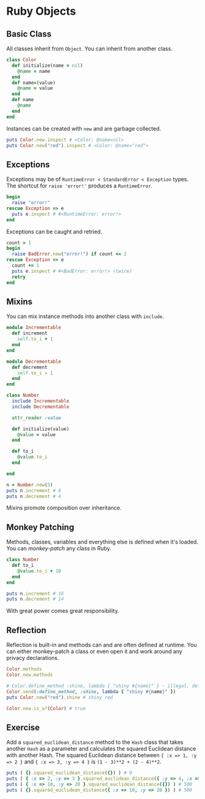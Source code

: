 Ruby Objects
============

Basic Class
-----------

All classes inherit from `Object`. You can inherit from another class.

``` ruby
class Color
  def initialize(name = nil)
    @name = name
  end
  def name=(value)
    @name = value
  end
  def name
    @name
  end
end
```

Instances can be created with `new` and are garbage collected.

``` ruby
puts Color.new.inspect # <Color: @name=nil>
puts Color.new("red").inspect # <Color: @name="red">
```

Exceptions
----------

Exceptions may be of `RuntimeError < StandardError < Exception` types. The shortcut for `raise 'error!'` produces a `RuntimeError`.

``` ruby
begin
  raise "error!"
rescue Exception => e
  puts e.inspect # #<RuntimeError: error!>
end
```

Exceptions can be caught and retried.

``` ruby
count = 1
begin
  raise BadError.new("error!") if count <= 2
rescue Exception => e
  count += 1
  puts e.inspect # #<BadError: error!> (twice)
  retry
end
```

Mixins
------

You can mix instance methods into another class with `include`.

``` ruby
module Incrementable
  def increment
    self.to_i + 1
  end
end

module Decrementable
  def decrement
    self.to_i - 1
  end
end

class Number
  include Incrementable
  include Decrementable

  attr_reader :value

  def initialize(value)
    @value = value
  end

  def to_i
    @value.to_i
  end

end

n = Number.new(5)
puts n.increment # 6
puts n.decrement # 4
```

Mixins promote composition over inheritance.

Monkey Patching
---------------

Methods, classes, variables and everything else is defined when it's loaded. You can *monkey-patch* any class in Ruby.

``` ruby
class Number
  def to_i
    @value.to_i + 10
  end
end

puts n.increment # 16
puts n.decrement # 14
```

With great power comes great responsibility.

Reflection
----------

Reflection is built-in and methods can and are often defined at runtime. You can either monkey-patch a class or even open it and work around any privacy declarations.

``` ruby
Color.methods
Color.new.methods

# Color.define_method :shine, lambda { "shiny #{name}" } - illegal, define_method is private
Color.send(:define_method, :shine, lambda { "shiny #{name}" })
puts Color.new("red").shine # shiny red

Color.new.is_a?(Color) # true
```

Exercise
--------

Add a `squared_euclidean_distance` method to the `Hash` class that takes another `Hash` as a parameter and calculates the squared Euclidean distance with another Hash. The squared Euclidean distance between `{ :x => 1, :y => 2 }` and `{ :x => 3, :y => 4 }` is `(1 - 3)**2 + (2 - 4)**2`.

``` ruby
puts ( {}.squared_euclidean_distance({}) ) # 0
puts ( { :x => 2, :y => 3 }.squared_euclidean_distance({ :y => 4, :x => 5 }) ) # 10
puts ( { :x => 10, :y => 20 }.squared_euclidean_distance({}) ) # 500
puts ( {}.squared_euclidean_distance({ :x => 10, :y => 20 }) ) # 500
```

